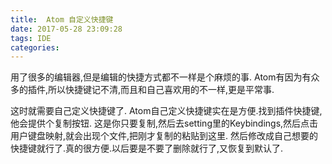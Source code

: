 ```yaml
---
title:  Atom 自定义快捷键
date: 2017-05-28 23:09:28
tags: IDE
categories:
---
```


用了很多的编辑器,但是编辑的快捷方式都不一样是个麻烦的事.
Atom有因为有众多的插件,所以快捷键记不清,而且和自己喜欢用的不一样,更是平常事.

这时就需要自己定义快捷键了. Atom自己定义快捷键实在是方便.找到插件快捷键,他会提供个复制按钮.
这是你只要复制,然后去setting里的Keybindings,然后点击用户键盘映射,就会出现个文件,把刚才复制的粘贴到这里.
然后修改成自己想要的快捷键就行了.真的很方便.以后要是不要了删除就行了,又恢复到默认了.
